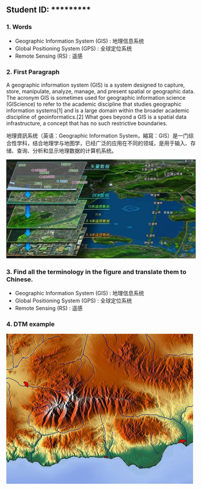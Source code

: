 
## Student ID: *********

### 1. Words 

+ Geographic Information System (GIS) : 地理信息系统
+ Global Positioning System (GPS) : 全球定位系统
+ Remote Sensing (RS) : 遥感

### 2. First Paragraph

A geographic information system (GIS) is a system designed to capture, store, manipulate, analyze, manage, and present spatial or geographic data. The acronym GIS is sometimes used for geographic information science (GIScience) to refer to the academic discipline that studies geographic information systems[1] and is a large domain within the broader academic discipline of geoinformatics.[2] What goes beyond a GIS is a spatial data infrastructure, a concept that has no such restrictive boundaries.

地理資訊系统（英语：Geographic Information System，縮寫：GIS）是一门综合性学科，结合地理学与地图学，已经广泛的应用在不同的领域，是用于输入、存储、查询、分析和显示地理数据的计算机系统。

![GIS Figure 01](./gis.jpg)

### 3. Find all the terminology in the figure and translate them to Chinese.

+ Geographic Information System (GIS) : 地理信息系统
+ Global Positioning System (GPS) : 全球定位系统
+ Remote Sensing (RS) : 遥感

### 4. DTM example

![DTM Figure 01](./Maps-for-free_Sierra_Nevada.png)







